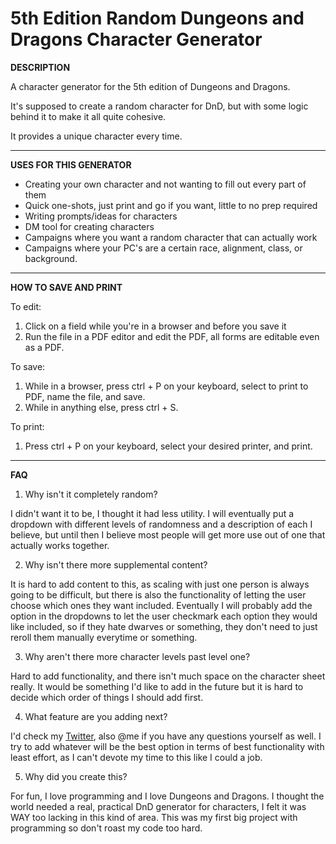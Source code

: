 5th Edition Random Dungeons and Dragons Character Generator
===

**DESCRIPTION**

A character generator for the 5th edition of Dungeons and Dragons.

It's supposed to create a random character for DnD, but with some logic behind it to make it all quite cohesive.

It provides a unique character every time.

---

**USES FOR THIS GENERATOR**

* Creating your own character and not wanting to fill out every part of them
* Quick one-shots, just print and go if you want, little to no prep required
* Writing prompts/ideas for characters
* DM tool for creating characters
* Campaigns where you want a random character that can actually work
* Campaigns where your PC's are a certain race, alignment, class, or background.

--- 

**HOW TO SAVE AND PRINT**

To edit: 
1. Click on a field while you're in a browser and before you save it
2. Run the file in a PDF editor and edit the PDF, all forms are editable even as a PDF.

To save:
1. While in a browser, press ctrl + P on your keyboard, select to print to PDF, name the file, and save.
2. While in anything else, press ctrl + S.

To print:
1. Press ctrl + P on your keyboard, select your desired printer, and print.

---

**FAQ**

1. Why isn't it completely random?

I didn't want it to be, I thought it had less utility.
I will eventually put a dropdown with different levels of randomness and a description of each I believe, but until then I believe most people will get more use out of one that actually works together.

2. Why isn't there more supplemental content?

It is hard to add content to this, as scaling with just one person is always going to be difficult, but there is also the functionality of letting the user choose which ones they want included.
Eventually I will probably add the option in the dropdowns to let the user checkmark each option they would like included, so if they hate dwarves or something, they don't need to just reroll them manually everytime or something.

3. Why aren't there more character levels past level one?

Hard to add functionality, and there isn't much space on the character sheet really.
It would be something I'd like to add in the future but it is hard to decide which order of things I should add first.

4. What feature are you adding next?

I'd check my [Twitter](https://twitter.com/LeviBlodgett), also @me if you have any questions yourself as well.
I try to add whatever will be the best option in terms of best functionality with least effort, as I can't devote my time to this like I could a job.

5. Why did you create this?

For fun, I love programming and I love Dungeons and Dragons.
I thought the world needed a real, practical DnD generator for characters, I felt it was WAY too lacking in this kind of area.
This was my first big project with programming so don't roast my code too hard.